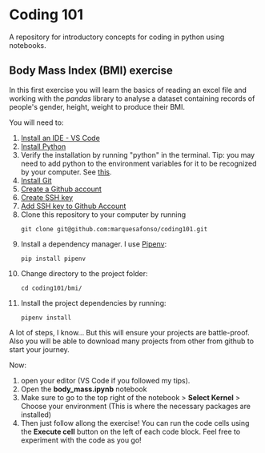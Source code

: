 # Coding 101

A repository for introductory concepts for coding in python using notebooks.

## Body Mass Index (BMI) exercise

In this first exercise you will learn the basics of reading an excel file and working with the *pandas* library to analyse a dataset containing records of people's gender, height, weight to produce their BMI.

You will need to:
1. [Install an IDE - VS Code](https://code.visualstudio.com/download)
2. [Install Python](https://www.python.org/downloads/release/python-3121/)
3. Verify the installation by running "python" in the terminal. Tip: you may need to add python to the environment variables for it to be recognized by your computer. See [this](https://realpython.com/add-python-to-path/).
4. [Install Git](https://github.com/git-guides/install-git)
5. [Create a Github account](https://docs.github.com/en/get-started/quickstart/creating-an-account-on-github)
6. [Create SSH key](https://www.digitalocean.com/community/tutorials/how-to-create-ssh-keys-with-openssh-on-macos-or-linux)
7. [Add SSH key to Github Account](https://docs.github.com/en/authentication/connecting-to-github-with-ssh/adding-a-new-ssh-key-to-your-github-account)
8. Clone this repository to your computer by running
    ```
    git clone git@github.com:marquesafonso/coding101.git
    ```
9. Install a dependency manager. I use [Pipenv](https://pypi.org/project/pipenv/):
    ```
    pip install pipenv
    ```
10. Change directory to the project folder:
    ```
    cd coding101/bmi/
    ```
11. Install the project dependencies by running:
    ```
    pipenv install
    ```

A lot of steps, I know... But this will ensure your projects are battle-proof. Also you will be able to download many projects from other from github to start your journey.

Now:
1. open your editor (VS Code if you followed my tips).
2. Open the **body_mass.ipynb** notebook
3. Make sure to go to the top right of the notebook > **Select Kernel** > Choose your environment (This is where the necessary packages are installed)
4. Then just follow allong the exercise! You can run the code cells using the **Execute cell** button on the left of each code block. Feel free to experiment with the code as you go!
